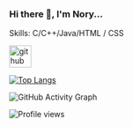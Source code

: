 ### Hi there 👋, I'm Nory...

Skills: C/C++/Java/HTML / CSS



[<img src='https://cdn.jsdelivr.net/npm/simple-icons@3.0.1/icons/github.svg' alt='github' height='40'>](https://github.com/n-o-r-y)  

[![Top Langs](https://github-readme-stats.vercel.app/api/top-langs/?username=n-o-r-y)](https://github.com/anuraghazra/github-readme-stats)

![GitHub Activity Graph](https://activity-graph.herokuapp.com/graph?username=n-o-r-y)  

![Profile views](https://gpvc.arturio.dev/n-o-r-y)  

